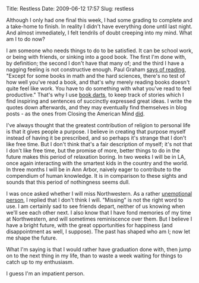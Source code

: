 Title: Restless
Date: 2009-06-12 17:57
Slug: restless

Although I only had one final this week, I had some grading to complete
and a take-home to finish. In reality I didn't have everything done
until last night. And almost immediately, I felt tendrils of doubt
creeping into my mind. What am I to do now?

I am someone who needs things to do to be satisfied. It can be school
work, or being with friends, or sinking into a good book. The first I'm
done with, by definition; the second I don't have that many of; and the
third I have a nagging feeling is not constructive enough. Paul Graham
[says of reading](http://www.paulgraham.com/love.html), "Except for some
books in math and the hard sciences, there's no test of how well you've
read a book, and that's why merely reading books doesn't quite feel like
work. You have to do something with what you've read to feel
productive." That's why I use [book darts](http://www.bookdarts.com/),
to keep track of stories which I find inspiring and sentences of
succinctly expressed great ideas. I write the quotes down afterwards,
and they may eventually find themselves in blog posts - as the ones from
Closing the American Mind
[did](http://justinnhli.com/posts/2009/05/thoughts-on-being-student.html).

I've always thought that the greatest contribution of religion to
personal life is that it gives people a purpose. I believe in creating
that purpose myself instead of having it be prescribed, and so perhaps
it's strange that I don't like free time. But I don't think that's a
fair description of myself; it's not that I don't like free time, but
the promise of more, better things to do in the future makes this period
of relaxation boring. In two weeks I will be in LA, once again
interacting with the smartest kids in the country and the world. In
three months I will be in Ann Arbor, naively eager to contribute to the
compendium of human knowledge. It is in comparison to these sights and
sounds that this period of nothingness seems dull.

I was once asked whether I will miss Northwestern. As a rather
[unemotional
person](http://justinnhli.com/posts/2009/02/rational-people.html), I
replied that I don't think I will. "Missing" is not the right word to
use. I am certainly sad to see friends depart, neither of us knowing
when we'll see each other next. I also know that I have fond memories of
my time at Northwestern, and will sometimes reminiscence over them. But
I believe I have a bright future, with the great opportunities for
happiness (and disappointment as well, I suppose). The past has shaped
who am I; now let me shape the future.

What I'm saying is that I would rather have graduation done with, then
jump on to the next thing in my life, than to waste a week waiting for
things to catch up to my enthusiasm.

I guess I'm an impatient person.

